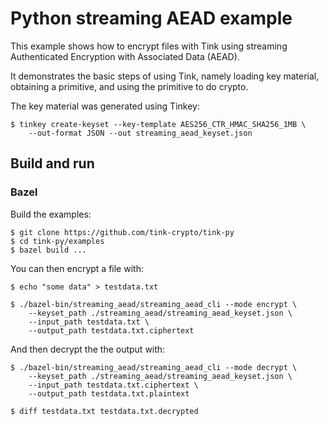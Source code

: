 # Python streaming AEAD example

This example shows how to encrypt files with Tink using streaming Authenticated
Encryption with Associated Data (AEAD).

It demonstrates the basic steps of using Tink, namely loading key material,
obtaining a primitive, and using the primitive to do crypto.

The key material was generated using Tinkey:

```shell
$ tinkey create-keyset --key-template AES256_CTR_HMAC_SHA256_1MB \
    --out-format JSON --out streaming_aead_keyset.json
```

## Build and run

### Bazel

Build the examples:

```shell
$ git clone https://github.com/tink-crypto/tink-py
$ cd tink-py/examples
$ bazel build ...
```

You can then encrypt a file with:

```shell
$ echo "some data" > testdata.txt

$ ./bazel-bin/streaming_aead/streaming_aead_cli --mode encrypt \
    --keyset_path ./streaming_aead/streaming_aead_keyset.json \
    --input_path testdata.txt \
    --output_path testdata.txt.ciphertext
```

And then decrypt the the output with:

```shell
$ ./bazel-bin/streaming_aead/streaming_aead_cli --mode decrypt \
    --keyset_path ./streaming_aead/streaming_aead_keyset.json \
    --input_path testdata.txt.ciphertext \
    --output_path testdata.txt.plaintext

$ diff testdata.txt testdata.txt.decrypted
```
